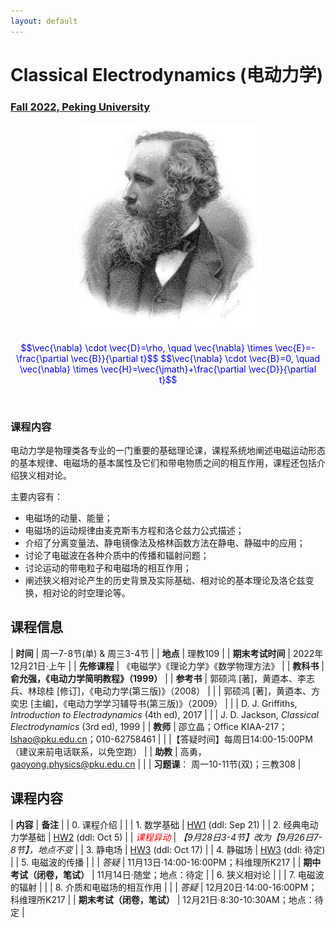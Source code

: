 ```yaml
---
layout: default
---
```


<style>
table {
  font-family: arial, sans-serif;
  border-collapse: collapse;
  width: 100%;
}

td, th {
  border: 1px solid #dddddd;
  text-align: left;
  padding: 8px;
}

tr:nth-child(odd) {
  background-color: #dddddd;
}
</style>

# <b>Classical Electrodynamics (电动力学)</b>

### <u>Fall 2022, Peking University</u>

<div style="display: flex; justify-content: center;">
<img src="James_Clerk_Maxwell.jpg" width="300">
</div>


<p align="center">
<font color="blue">
$$\vec{\nabla} \cdot \vec{D}=\rho, \quad \vec{\nabla} \times \vec{E}=-\frac{\partial \vec{B}}{\partial t}$$
$$\vec{\nabla} \cdot \vec{B}=0, \quad \vec{\nabla} \times \vec{H}=\vec{\jmath}+\frac{\partial \vec{D}}{\partial t}$$
</font>
</p>

<br>

### 课程内容

电动力学是物理类各专业的一门重要的基础理论课，课程系统地阐述电磁运动形态的基本规律、电磁场的基本属性及它们和带电物质之间的相互作用，课程还包括介绍狭义相对论。

主要内容有：
- 电磁场的动量、能量；
- 电磁场的运动规律由麦克斯韦方程和洛仑兹力公式描述；
- 介绍了分离变量法、静电镜像法及格林函数方法在静电、静磁中的应用；
- 讨论了电磁波在各种介质中的传播和辐射问题；
- 讨论运动的带电粒子和电磁场的相互作用；
- 阐述狭义相对论产生的历史背景及实际基础、相对论的基本理论及洛仑兹变换，相对论的时空理论等。

<p></p>

## 课程信息

| **时间** |  周一7-8节(单) & 周三3-4节 |
| **地点** | 理教109 |
| **期末考试时间** | 2022年12月21日·上午 |
| **先修课程** | 《电磁学》《理论力学》《数学物理方法》 |
| **教科书** | **俞允强，《电动力学简明教程》（1999）** |
| **参考书** | 郭硕鸿 [著]，黄逎本、李志兵、林琼桂 [修订]，《电动力学(第三版)》（2008） | 
| | 郭硕鸿 [著]，黄逎本、方奕忠 [主编]，《电动力学学习辅导书(第三版)》（2009） |
| | D. J. Griffiths, *Introduction to Electrodynamics* (4th ed), 2017 |
| | J. D. Jackson, *Classical Electrodynamics* (3rd ed), 1999 |
| **教师** | 邵立晶；Office KIAA-217；lshao@pku.edu.cn；010-62758461 | 
| |【答疑时间】每周日14:00-15:00PM（建议来前电话联系，以免空跑） |
| **助教** | 高勇，gaoyong.physics@pku.edu.cn |
| | **习题课**： 周一10-11节(双)；三教308 |

<p></p>

## 课程内容

| **内容** | **备注** |
| 0. 课程介绍 | |
| 1. 数学基础 | [HW1](https://disk.pku.edu.cn:443/link/7B0B8AB7347CF02BF638E114793723AE) (ddl: Sep 21) |
| 2. 经典电动力学基础 | [HW2](https://disk.pku.edu.cn:443/link/7B0B8AB7347CF02BF638E114793723AE) (ddl: Oct 5) |
| <font color="red"><i>课程异动</i></font> | *【9月28日3-4节】改为【9月26日7-8节】，地点不变* |
| 3. 静电场 | [HW3](https://disk.pku.edu.cn:443/link/7B0B8AB7347CF02BF638E114793723AE) (ddl: Oct 17) |
| 4. 静磁场 | [HW3](https://disk.pku.edu.cn:443/link/7B0B8AB7347CF02BF638E114793723AE) (ddl: 待定) |
| 5. 电磁波的传播 | |
| *答疑* | 11月13日·14:00-16:00PM；科维理所K217 | 
| **期中考试（闭卷，笔试）** | 11月14日·随堂；地点：待定 |
| 6. 狭义相对论 |  |
| 7. 电磁波的辐射 |  |
| 8. 介质和电磁场的相互作用 |  |
| *答疑* | 12月20日·14:00-16:00PM；科维理所K217 | 
| **期末考试（闭卷，笔试）** | 12月21日·8:30-10:30AM；地点：待定 |

<!-- <p></p>

## 文件下载

- **课程日历**<small>（最后更新：2022年6月9日）</small>：[我爱上课.pdf](https://disk.pku.edu.cn:443/link/7B0B8AB7347CF02BF638E114793723AE)
- **课程作业**<small>（最后更新：2022年6月9日）</small>：[我爱写作业.pdf](https://disk.pku.edu.cn:443/link/7B0B8AB7347CF02BF638E114793723AE) -->

<p></p>

<script type="text/x-mathjax-config">
  MathJax.Hub.Config({
    tex2jax: {
      inlineMath: [ ['$','$'] ],
      processEscapes: true
    }
  });
</script>
<script type="text/javascript" src="https://cdn.mathjax.org/mathjax/latest/MathJax.js?config=TeX-AMS-MML_HTMLorMML">
</script>

